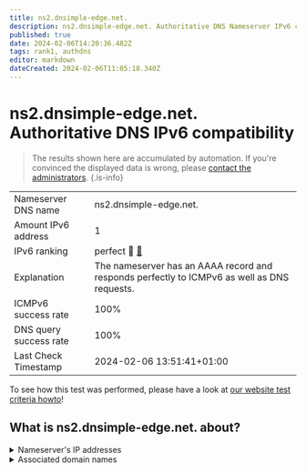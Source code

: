 ```yaml
---
title: ns2.dnsimple-edge.net.
description: ns2.dnsimple-edge.net. Authoritative DNS Nameserver IPv6 compatibility
published: true
date: 2024-02-06T14:20:36.482Z
tags: rank1, authdns
editor: markdown
dateCreated: 2024-02-06T11:05:18.340Z
---
```


# ns2.dnsimple-edge.net. Authoritative DNS IPv6 compatibility

> The results shown here are accumulated by automation. If you're convinced the displayed data is wrong, please [contact the administrators](/howto/chat). 
{.is-info}




|   |   |
| - | - |
| Nameserver DNS name | ns2.dnsimple-edge.net.
| Amount IPv6 address | 1
| IPv6 ranking | perfect :1st_place_medal: [🔗](/howto/ranking) |
| Explanation | The nameserver has an AAAA record and responds perfectly to ICMPv6 as well as DNS requests. |
| ICMPv6 success rate | 100%|
| DNS query success rate | 100% |
| Last Check Timestamp | 2024-02-06 13:51:41+01:00 |

To see how this test was performed, please have a look at [our website test criteria howto](/howto/testcriteria/authdns)!


## What is ns2.dnsimple-edge.net. about?




<details>
<summary>Nameserver's IP addresses</summary>

2620:111:8005::53

</details>



<details>
<summary>Associated domain names</summary>

pytorch.org

rethinkdb.com

</details>
